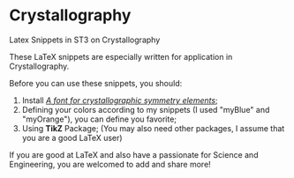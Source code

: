 # Crystallography
Latex Snippets in ST3 on Crystallography

These LaTeX snippets are especially written for application in Crystallography.

Before you can use these snippets, you should:

1. Install [*A font for crystallographic symmetry elements*](http://www.iucr.org/resources/symmetry-font);
2. Defining your colors according to my snippets (I used "myBlue" and "myOrange"), you can define you favorite;
3. Using **TikZ** Package; (You may also need other packages, I assume that you are a good LaTeX user)

If you are good at LaTeX and also have a passionate for Science and Engineering, you are welcomed to add and share more!
